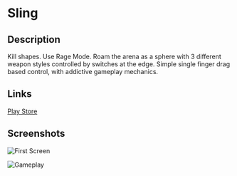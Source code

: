 # Sling

## Description

Kill shapes.
Use Rage Mode.
Roam the arena as a sphere with 3 different weapon styles controlled by switches at the edge.
Simple single finger drag based control, with addictive gameplay mechanics.

## Links

[Play Store](https://play.google.com/store/apps/details?id=com.N2.Sling)

## Screenshots

![First Screen](https://lh3.googleusercontent.com/8K9V35-QHznqrI8gUgnFbtwEy51INZ6b20v5V0xzbhVwVMwYmEqHY9ZbAyX5PE3Xkw=w1536-h723-rw)

![Gameplay](https://lh3.googleusercontent.com/LCcXy76mhp8elRFxapSzCLrVecghuvtE0TWa4M4f5gUjqZm3WrupoJWJ6MMYzmDVfg=w1536-h723-rw)
